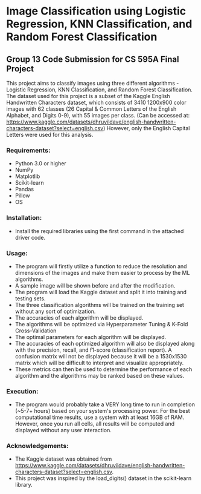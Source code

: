 # Image Classification using Logistic Regression, KNN Classification, and Random Forest Classification
## Group 13 Code Submission for CS 595A Final Project


This project aims to classify images using three different algorithms - Logistic Regression, KNN Classification, and Random Forest Classification. The dataset used for this project is a subset of the Kaggle English Handwritten Characters dataset, which consists of 3410 1200x900 color images with 62 classes (26 Capital & Common Letters of the English Alphabet, and Digits 0-9), with 55 images per class. (Can be accessed at: https://www.kaggle.com/datasets/dhruvildave/english-handwritten-characters-dataset?select=english.csv) However, only the English Capital Letters were used for this analysis.



### **Requirements**:
* Python 3.0 or higher
* NumPy
* Matplotlib
* Scikit-learn
* Pandas
* Pillow
* OS 



### **Installation**:
* Install the required libraries using the first command in the attached driver code.



### **Usage**:
* The program will firstly utilize a function to reduce the resolution and dimensions of the images and make them easier to process by the ML algorithms.
* A sample image will be shown before and after the modification.
* The program will load the Kaggle dataset and split it into training and testing sets.
* The three classification algorithms will be trained on the training set without any sort of optimization.
* The accuracies of each algorithm will be displayed.
* The algorithms will be optimized via Hyperparameter Tuning & K-Fold Cross-Validation 
* The optimal parameters for each algorithm will be displayed.
* The accuracies of each optimized algorithm will also be displayed along with the precision, recall, and f1-score (classification report). A confusion matrix will not be displayed because it will be a 1530x1530 matrix which will be difficult to interpret and visualize appropriately.
* These metrics can then be used to determine the performance of each algorithm and the algorithms may be ranked based on these values.

### **Execution**:
* The program would probably take a VERY long time to run in completion (~5-7+ hours) based on your system's processing power. For the best computational time results, use a system with at least 16GB of RAM. However, once you run all cells, all results will be computed and displayed without any user interaction.

### **Acknowledgements**:
* The Kaggle dataset was obtained from https://www.kaggle.com/datasets/dhruvildave/english-handwritten-characters-dataset?select=english.csv.
* This project was inspired by the load_digits() dataset in the scikit-learn library.
